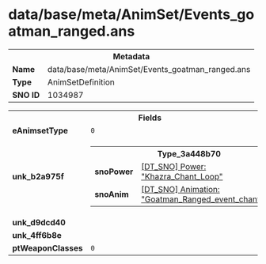 <h1>data/base/meta/AnimSet/Events_goatman_ranged.ans</h1><table><tr><th colspan="100%">Metadata</th></tr><tr><td><b>Name</b></td><td>data/base/meta/AnimSet/Events_goatman_ranged.ans</td></tr><tr><td><b>Type</b></td><td>AnimSetDefinition</td></tr><tr><td><b>SNO ID</b></td><td>1034987</td></tr></table>

<table><tr><th colspan="100%">Fields</th></tr><tr><td><b>eAnimsetType</b></td><td><code>0</code></td></tr><tr><td><b>unk_b2a975f</b></td><td><table><tr><th colspan="100%">Type_3a448b70</th></tr><tr><td><b>snoPower</b></td><td><a href="..\Power\Khazra_Chant_Loop.pow">[DT_SNO] Power: "Khazra_Chant_Loop"</a></td></tr><tr><td><b>snoAnim</b></td><td><a href="..\Anim\Goatman_Ranged_event_chant_loop.ani">[DT_SNO] Animation: "Goatman_Ranged_event_chant_loop"</a></td></tr></table>


</td></tr><tr><td><b>unk_d9dcd40</b></td><td></td></tr><tr><td><b>unk_4ff6b8e</b></td><td></td></tr><tr><td><b>ptWeaponClasses</b></td><td><code>0</code>
</td></tr></table>

